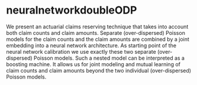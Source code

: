 # neuralnetworkdoubleODP
We present an actuarial claims reserving technique that takes into account both claim counts and claim amounts. Separate (over-dispersed) Poisson models for the claim counts and the claim amounts are combined by a joint embedding into a neural network architecture. As starting point of the neural network calibration we use exactly these two separate (over-dispersed) Poisson models. Such a nested model can be interpreted as a boosting machine. It allows us for joint modeling and mutual learning of claim counts and claim amounts beyond the two individual (over-dispersed) Poisson models.
